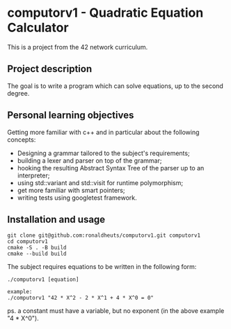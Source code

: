 # computorv1 - Quadratic Equation Calculator
This is a project from the 42 network curriculum. 

## Project description
The goal is to write a program which can solve equations, up to the second degree.

## Personal learning objectives
Getting more familiar with c++ and in particular about the following concepts:

- Designing a grammar tailored to the subject's requirements;
- building a lexer and parser on top of the grammar;
- hooking the resulting Abstract Syntax Tree of the parser up to an interpreter;
- using std::variant and std::visit for runtime polymorphism;
- get more familiar with smart pointers;
- writing tests using googletest framework.

## Installation and usage
```
git clone git@github.com:ronaldheuts/computorv1.git computorv1
cd computorv1
cmake -S . -B build
cmake --build build
```

The subject requires equations to be written in the following form:
```
./computorv1 [equation]

example:
./computorv1 "42 * X^2 - 2 * X^1 + 4 * X^0 = 0"
```
ps. a constant must have a variable, but no exponent (in the above example "4 * X^0").